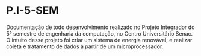# P.I-5-SEM
Documentação de todo desenvolvimento realizado no Projeto Integrador do 5° semestre de engenharia da computação, no Centro Universitário Senac. O intuito desse projeto foi criar um sistema de energia renovável, e realizar coleta e tratamento de dados a partir de um microprocessador.
